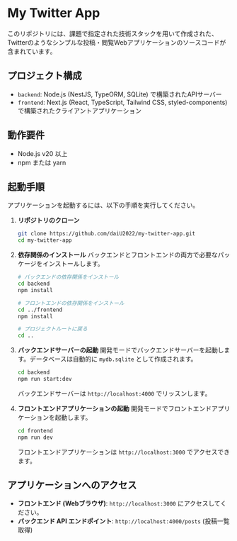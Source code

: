 # My Twitter App

このリポジトリには、課題で指定された技術スタックを用いて作成された、Twitterのようなシンプルな投稿・閲覧Webアプリケーションのソースコードが含まれています。

## プロジェクト構成

- `backend`: Node.js (NestJS, TypeORM, SQLite) で構築されたAPIサーバー
- `frontend`: Next.js (React, TypeScript, Tailwind CSS, styled-components) で構築されたクライアントアプリケーション

## 動作要件

- Node.js v20 以上
- npm または yarn

## 起動手順

アプリケーションを起動するには、以下の手順を実行してください。

1.  **リポジトリのクローン**
    ```bash
    git clone https://github.com/daiU2022/my-twitter-app.git
    cd my-twitter-app
    ```
    
2.  **依存関係のインストール**
    バックエンドとフロントエンドの両方で必要なパッケージをインストールします。

    ```bash
    # バックエンドの依存関係をインストール
    cd backend
    npm install
    
    # フロントエンドの依存関係をインストール
    cd ../frontend
    npm install
    
    # プロジェクトルートに戻る
    cd ..
    ```

3.  **バックエンドサーバーの起動**
    開発モードでバックエンドサーバーを起動します。データベースは自動的に `mydb.sqlite` として作成されます。

    ```bash
    cd backend
    npm run start:dev
    ```
    バックエンドサーバーは `http://localhost:4000` でリッスンします。

4.  **フロントエンドアプリケーションの起動**
    開発モードでフロントエンドアプリケーションを起動します。

    ```bash
    cd frontend
    npm run dev
    ```
    フロントエンドアプリケーションは `http://localhost:3000` でアクセスできます。

## アプリケーションへのアクセス

-   **フロントエンド (Webブラウザ)**: `http://localhost:3000` にアクセスしてください。
-   **バックエンド API エンドポイント**: `http://localhost:4000/posts` (投稿一覧取得)

